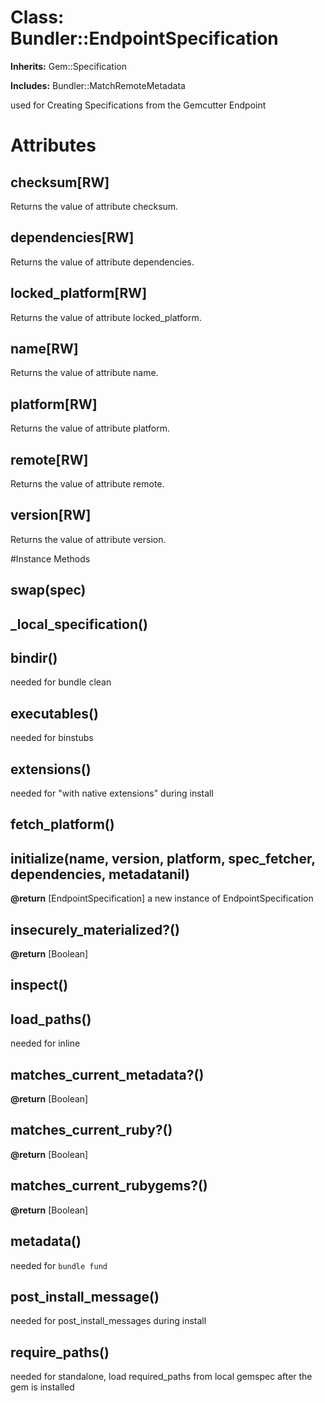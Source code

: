# Class: Bundler::EndpointSpecification
**Inherits:** Gem::Specification
    
**Includes:** Bundler::MatchRemoteMetadata
  

used for Creating Specifications from the Gemcutter Endpoint


# Attributes
## checksum[RW] [](#attribute-i-checksum)
Returns the value of attribute checksum.

## dependencies[RW] [](#attribute-i-dependencies)
Returns the value of attribute dependencies.

## locked_platform[RW] [](#attribute-i-locked_platform)
Returns the value of attribute locked_platform.

## name[RW] [](#attribute-i-name)
Returns the value of attribute name.

## platform[RW] [](#attribute-i-platform)
Returns the value of attribute platform.

## remote[RW] [](#attribute-i-remote)
Returns the value of attribute remote.

## version[RW] [](#attribute-i-version)
Returns the value of attribute version.


#Instance Methods
## __swap__(spec) [](#method-i-__swap__)

## _local_specification() [](#method-i-_local_specification)

## bindir() [](#method-i-bindir)
needed for bundle clean

## executables() [](#method-i-executables)
needed for binstubs

## extensions() [](#method-i-extensions)
needed for "with native extensions" during install

## fetch_platform() [](#method-i-fetch_platform)

## initialize(name, version, platform, spec_fetcher, dependencies, metadatanil) [](#method-i-initialize)

**@return** [EndpointSpecification] a new instance of EndpointSpecification

## insecurely_materialized?() [](#method-i-insecurely_materialized?)

**@return** [Boolean] 

## inspect() [](#method-i-inspect)

## load_paths() [](#method-i-load_paths)
needed for inline

## matches_current_metadata?() [](#method-i-matches_current_metadata?)

**@return** [Boolean] 

## matches_current_ruby?() [](#method-i-matches_current_ruby?)

**@return** [Boolean] 

## matches_current_rubygems?() [](#method-i-matches_current_rubygems?)

**@return** [Boolean] 

## metadata() [](#method-i-metadata)
needed for `bundle fund`

## post_install_message() [](#method-i-post_install_message)
needed for post_install_messages during install

## require_paths() [](#method-i-require_paths)
needed for standalone, load required_paths from local gemspec after the gem is
installed

